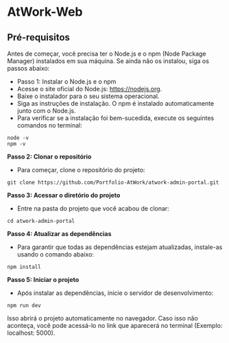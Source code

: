 # AtWork-Web
## Pré-requisitos

Antes de começar, você precisa ter o Node.js e o npm (Node Package Manager) instalados em sua máquina. Se ainda não os instalou, siga os passos abaixo:

 * Passo 1: Instalar o Node.js e o npm
 * Acesse o site oficial do Node.js: https://nodejs.org.
 * Baixe o instalador para o seu sistema operacional.
 * Siga as instruções de instalação. O npm é instalado automaticamente junto com o Node.js.
 * Para verificar se a instalação foi bem-sucedida, execute os seguintes comandos no terminal:
   
```
node -v
npm -v
```

**Passo 2: Clonar o repositório**

 * Para começar, clone o repositório do projeto:

```
git clone https://github.com/Portfolio-AtWork/atwork-admin-portal.git
```

**Passo 3: Acessar o diretório do projeto**

 * Entre na pasta do projeto que você acabou de clonar:

```
cd atwork-admin-portal
```

**Passo 4: Atualizar as dependências**

 * Para garantir que todas as dependências estejam atualizadas, instale-as usando o comando abaixo:

```
npm install
```

**Passo 5: Iniciar o projeto**

 * Após instalar as dependências, inicie o servidor de desenvolvimento:

```
npm run dev
```

Isso abrirá o projeto automaticamente no navegador. Caso isso não aconteça, você pode acessá-lo no link que aparecerá no terminal (Exemplo: localhost: 5000).
